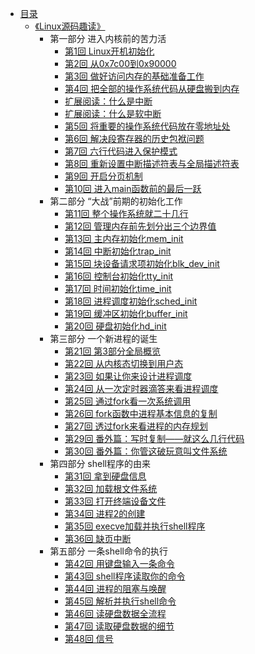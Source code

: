 * [目录](README.md)
    * [《Linux源码趣读》](linux-source-code-reading/content.md)
        * 第一部分 进入内核前的苦力活
            * [第1回 Linux开机初始化](linux-source-code-reading/part01/ch01.md)
            * [第2回 从0x7c00到0x90000](linux-source-code-reading/part01/ch02.md)
            * [第3回 做好访问内存的基础准备工作](linux-source-code-reading/part01/ch03.md)
            * [第4回 把全部的操作系统代码从硬盘搬到内存](linux-source-code-reading/part01/ch04.md)
            * [扩展阅读：什么是中断](linux-source-code-reading/part01/references-interrupt.md)
            * [扩展阅读：什么是软中断](linux-source-code-reading/part01/references-software-interrupt.md)
            * [第5回 将重要的操作系统代码放在零地址处](linux-source-code-reading/part01/ch05.md)
            * [第6回 解决段寄存器的历史包袱问题](linux-source-code-reading/part01/ch06.md)
            * [第7回 六行代码进入保护模式](linux-source-code-reading/part01/ch07.md)
            * [第8回 重新设置中断描述符表与全局描述符表](linux-source-code-reading/part01/ch08.md)
            * [第9回 开启分页机制](linux-source-code-reading/part01/ch09.md)
            * [第10回 进入main函数前的最后一跃](linux-source-code-reading/part01/ch10.md)
        * 第二部分 “大战”前期的初始化工作
            * [第11回 整个操作系统就二十几行](linux-source-code-reading/part02/ch11.md)
            * [第12回 管理内存前先划分出三个边界值](linux-source-code-reading/part02/ch12.md)
            * [第13回 主内存初始化mem_init](linux-source-code-reading/part02/ch13.md)
            * [第14回 中断初始化trap_init](linux-source-code-reading/part02/ch14.md)
            * [第15回 块设备请求项初始化blk_dev_init](linux-source-code-reading/part02/ch15.md)
            * [第16回 控制台初始化tty_init](linux-source-code-reading/part02/ch16.md)
            * [第17回 时间初始化time_init](linux-source-code-reading/part02/ch17.md)
            * [第18回 进程调度初始化sched_init](linux-source-code-reading/part02/ch18.md)
            * [第19回 缓冲区初始化buffer_init](linux-source-code-reading/part02/ch19.md)
            * [第20回 硬盘初始化hd_init](linux-source-code-reading/part02/ch20.md)
        * 第三部分 一个新进程的诞生
            * [第21回 第3部分全局概览](linux-source-code-reading/part03/ch21.md)
            * [第22回 从内核态切换到用户态](linux-source-code-reading/part03/ch22.md)
            * [第23回 如果让你来设计进程调度](linux-source-code-reading/part03/ch23.md)
            * [第24回 从一次定时器滴答来看进程调度](linux-source-code-reading/part03/ch24.md)
            * [第25回 通过fork看一次系统调用](linux-source-code-reading/part03/ch25.md)
            * [第26回 fork函数中进程基本信息的复制](linux-source-code-reading/part03/ch26.md)
            * [第27回 透过fork来看进程的内存规划](linux-source-code-reading/part03/ch27.md)
            * [第29回 番外篇：写时复制——就这么几行代码](linux-source-code-reading/part03/ch29.md)
            * [第30回 番外篇：你管这破玩意叫文件系统](linux-source-code-reading/part03/ch30.md)
        * 第四部分 shell程序的由来
            * [第31回 拿到硬盘信息](linux-source-code-reading/part04/ch31.md)     
            * [第32回 加载根文件系统](linux-source-code-reading/part04/ch32.md)     
            * [第33回 打开终端设备文件](linux-source-code-reading/part04/ch33.md)     
            * [第34回 进程2的创建](linux-source-code-reading/part04/ch34.md)     
            * [第35回 execve加载并执行shell程序](linux-source-code-reading/part04/ch35.md)    
            * [第36回 缺页中断](linux-source-code-reading/part04/ch36.md)
        * 第五部分 一条shell命令的执行
            * [第42回 用键盘输入一条命令](linux-source-code-reading/part05/ch42.md)     
            * [第43回 shell程序读取你的命令](linux-source-code-reading/part05/ch43.md)     
            * [第44回 进程的阻塞与唤醒](linux-source-code-reading/part05/ch44.md)     
            * [第45回 解析并执行shell命令](linux-source-code-reading/part05/ch45.md)     
            * [第46回 读硬盘数据全流程](linux-source-code-reading/part05/ch46.md)     
            * [第47回 读取硬盘数据的细节](linux-source-code-reading/part05/ch47.md)
            * [第48回 信号](linux-source-code-reading/part05/ch48.md)